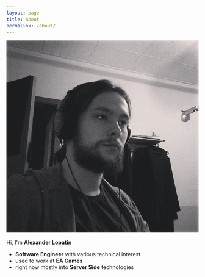 ```yaml
---
layout: page
title: About
permalink: /about/
---
```


<img id="avatar" src="/pictures/avatar.jpg">

Hi, I'm **Alexander Lopatin**

- **Software Engineer** with various technical interest
- used to work at **EA Games**
- right now mostly into **Server Side** technologies
